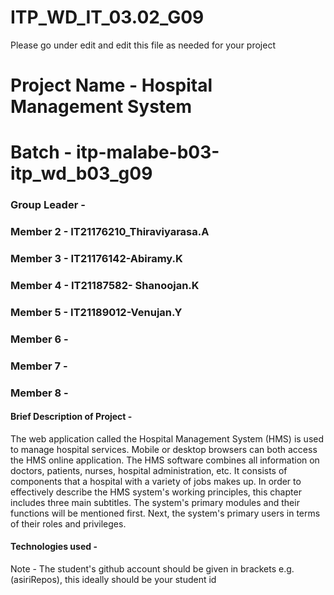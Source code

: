 # ITP_WD_IT_03.02_G09

Please go under edit and edit this file as needed for your project

# Project Name - Hospital Management System
# Batch - itp-malabe-b03-itp_wd_b03_g09
### Group Leader -
### Member 2 - IT21176210_Thiraviyarasa.A
### Member 3 - IT21176142-Abiramy.K
### Member 4 - IT21187582- Shanoojan.K
### Member 5 - IT21189012-Venujan.Y
### Member 6 - 
### Member 7 - 
### Member 8 - 

#### Brief Description of Project -  
The web application called the Hospital Management System (HMS) is used to manage hospital 
services. Mobile or desktop browsers can both access the HMS online application. The HMS 
software combines all information on doctors, patients, nurses, hospital administration, etc. It 
consists of components that a hospital with a variety of jobs makes up. In order to effectively 
describe the HMS system's working principles, this chapter includes three main subtitles. The 
system's primary modules and their functions will be mentioned first. Next, the system's 
primary users in terms of their roles and privileges.

#### Technologies used - 

Note - The student's github account should be given in brackets e.g. (asiriRepos), this ideally should be your student id
